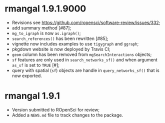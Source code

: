 # rmangal 1.9.1.9000

* Revisions see https://github.com/ropensci/software-review/issues/332;
* add summary method [#87];
* `mg_to_igraph` is now `as.igraph()`;
* `search_references()` has been rewritten [#85];
* vignette now includes examples to use `tigygraph` and `ggraph`;
* pkgdown website is now deployed by Travis CI;
* `geom` column has been removed from `mgSearchInteractions` objects;
* `sf` features are only used in `search_networks_sf()` and when argument `as_sf` is set to `TRUE` [#];
* query with spatial (`sf`) objects are handle in `query_networks_sf()` that is now exported.

# rmangal 1.9.1

* Version submitted to ROpenSci for review;
* Added a `NEWS.md` file to track changes to the package.
